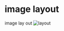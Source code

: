 # image layout
 image lay out
![layout](https://github.com/butanimeet/image-layout/assets/155799324/e9e43088-01a9-41f0-a48c-2284d739de0a)
